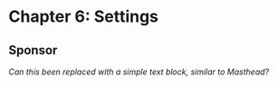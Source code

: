 # Chapter 6: Settings
## Sponsor

*Can this been replaced with a simple text block, similar to Masthead?*